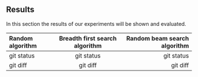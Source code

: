 ## Results

In this section the results of our experiments will be shown and evaluated. 



| Random algorithm | Breadth first search algorithm | Random beam search algorithm |
| :---         |     :---:      |          ---: |
| git status   | git status     | git status    |
| git diff     | git diff       | git diff      |
